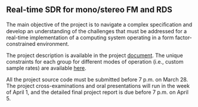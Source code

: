## Real-time SDR for mono/stereo FM and RDS

The main objective of the project is to navigate a complex speciﬁcation and develop an understanding of the challenges that must be addressed for a real-time implementation of a computing system operating in a form factor-constrained environment. 

The project description is available in the project [document](doc/3dy4-project-2024.pdf). The unique constraints for each group for different modes of operation (i.e., custom sample rates) are available [here](doc/3dy4-constraints-group-4.pdf).

All the project source code must be submitted before 7 p.m. on March 28. The project cross-examinations and oral presentations will run in the week of April 1, and the detailed final project report is due before 7 p.m. on April 5. 
